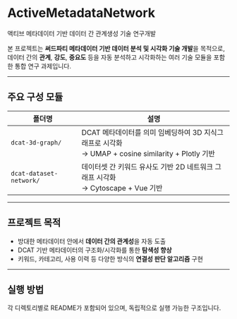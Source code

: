 # ActiveMetadataNetwork
액티브 메타데이터 기반 데이터 간 관계생성 기술 연구개발

본 프로젝트는 **써드파티 메타데이터 기반 데이터 분석 및 시각화 기술 개발**을 목적으로,  
데이터 간의 **관계**, **강도**, **중요도** 등을 자동 분석하고 시각화하는 여러 기술 모듈을 포함한 통합 연구 과제입니다.

---

## 주요 구성 모듈

| 폴더명 | 설명 |
|--------|------|
| `dcat-3d-graph/` | DCAT 메타데이터를 의미 임베딩하여 3D 지식그래프로 시각화<br>→ UMAP + cosine similarity + Plotly 기반 |
| `dcat-dataset-network/` | 데이터셋 간 키워드 유사도 기반 2D 네트워크 그래프 시각화<br>→ Cytoscape + Vue 기반 |

---

## 프로젝트 목적

- 방대한 메타데이터 안에서 **데이터 간의 관계성**을 자동 도출
- DCAT 기반 메타데이터의 구조화/시각화를 통한 **탐색성 향상**
- 키워드, 카테고리, 사용 이력 등 다양한 방식의 **연결성 판단 알고리즘** 구현

---

## 실행 방법

각 디렉토리별로 README가 포함되어 있으며, 독립적으로 실행 가능한 구조입니다.  
